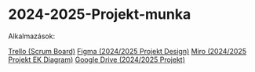 # 2024-2025-Projekt-munka

Alkalmazások:

[Trello (Scrum Board)](https://trello.com/b/tAIApkoZ/scrum-board) [Figma (2024/2025 Projekt Design)](https://www.figma.com/design/iXJbXJHyXxaZxrOFWi23jL/Untitled?t=aQdRlAzcCnlie6Qn-0) [Miro (2024/2025 Projekt EK Diagram)](https://miro.com/welcomeonboard/azUyNVVMMU5jQVdVaEtuZlJBRUFmdDVDMUJBcmNycWNsbVp4bm9tNXJaZkRUb05hQm9qYmF6YmtQMmMzWVREa3wzNDU4NzY0NTg1MzMxODU4MTkxfDI=?share_link_id=805881295520) [Google Drive (2024/2025 Projekt)](https://drive.google.com/drive/folders/1GI1A31LWNP_YLqv3hnOa-4M02VlzKX9n?usp=sharing)
